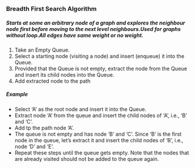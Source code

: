### Breadth First Search Algorithm

##### Starts at some an arbitrary node of a graph and explores the neighbour node first before moving to the next level neighbours.Used for graphs without loop.All edges have same weight or no weight.

<ol>
<li> Take an Empty Queue.</li>
<li> Select a starting node (visiting a node) and insert (enqueue) it into the Queue.</li>
<li>Provided that the Queue is not empty, extract the node from the Queue and insert its child nodes  into the Queue.</li>
<li>Add extracted node to the path </li>
</ol>  

##### Example
<ul>
<li> Select  ‘A’ as the root node and insert it into the Queue.</li>
<li> Extract node ‘A’ from the queue and insert the child nodes of ‘A’, i.e., ‘B’ and ‘C’.</li>
<li> Add tp the path node ‘A’.</li>
<li> The queue is not empty and has node ‘B’ and ‘C’. Since ‘B’ is the first node in the queue, let’s extract it and insert the child nodes of ‘B’, i.e., node ‘D’ and ‘E’. </li>
<li> Repeat these steps until the queue gets empty. Note that the nodes that are already visited should not be added to the queue again.</li>
</ul>